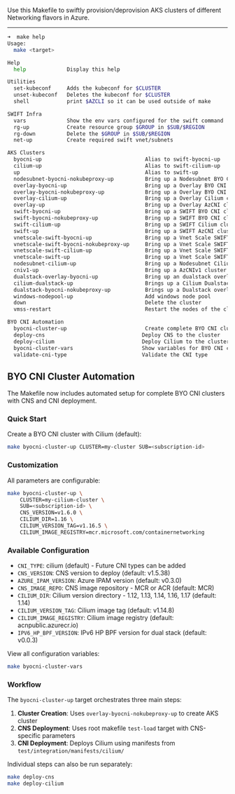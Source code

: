Use this Makefile to swiftly provision/deprovision AKS clusters of different Networking flavors in Azure.

---
```bash
➜  make help
Usage:
  make <target>

Help
  help             Display this help

Utilities
  set-kubeconf     Adds the kubeconf for $CLUSTER
  unset-kubeconf   Deletes the kubeconf for $CLUSTER
  shell            print $AZCLI so it can be used outside of make

SWIFT Infra
  vars             Show the env vars configured for the swift command
  rg-up            Create resource group $GROUP in $SUB/$REGION
  rg-down          Delete the $GROUP in $SUB/$REGION
  net-up           Create required swift vnet/subnets

AKS Clusters
  byocni-up                                 Alias to swift-byocni-up
  cilium-up                                 Alias to swift-cilium-up
  up                                        Alias to swift-up
  nodesubnet-byocni-nokubeproxy-up          Bring up a Nodesubnet BYO CNI cluster. Does not include secondary IP configs.
  overlay-byocni-up                         Bring up a Overlay BYO CNI cluster
  overlay-byocni-nokubeproxy-up             Bring up a Overlay BYO CNI cluster without kube-proxy
  overlay-cilium-up                         Bring up a Overlay Cilium cluster
  overlay-up                                Bring up a Overlay AzCNI cluster
  swift-byocni-up                           Bring up a SWIFT BYO CNI cluster
  swift-byocni-nokubeproxy-up               Bring up a SWIFT BYO CNI cluster without kube-proxy
  swift-cilium-up                           Bring up a SWIFT Cilium cluster
  swift-up                                  Bring up a SWIFT AzCNI cluster
  vnetscale-swift-byocni-up                 Bring up a Vnet Scale SWIFT BYO CNI cluster
  vnetscale-swift-byocni-nokubeproxy-up     Bring up a Vnet Scale SWIFT BYO CNI cluster without kube-proxy
  vnetscale-swift-cilium-up                 Bring up a Vnet Scale SWIFT Cilium cluster
  vnetscale-swift-up                        Bring up a Vnet Scale SWIFT AzCNI cluster
  nodesubnet-cilium-up                      Bring up a Nodesubnet Cilium cluster
  cniv1-up                                  Bring up a AzCNIv1 cluster
  dualstack-overlay-byocni-up               Bring up an dualstack overlay cluster without CNS and CNI installed
  cilium-dualstack-up                       Brings up a Cilium Dualstack Overlay cluster with Linux node only
  dualstack-byocni-nokubeproxy-up           Brings up a Dualstack overlay BYOCNI cluster with Linux node only and no kube-proxy
  windows-nodepool-up                       Add windows node pool
  down                                      Delete the cluster
  vmss-restart                              Restart the nodes of the cluster

BYO CNI Automation
  byocni-cluster-up                         Create complete BYO CNI cluster with CNS and CNI (default: Cilium)
  deploy-cns                               Deploy CNS to the cluster  
  deploy-cilium                            Deploy Cilium to the cluster
  byocni-cluster-vars                      Show variables for BYO CNI cluster setup
  validate-cni-type                        Validate the CNI type
```

## BYO CNI Cluster Automation

The Makefile now includes automated setup for complete BYO CNI clusters with CNS and CNI deployment.

### Quick Start

Create a BYO CNI cluster with Cilium (default):
```bash
make byocni-cluster-up CLUSTER=my-cluster SUB=<subscription-id>
```

### Customization

All parameters are configurable:
```bash
make byocni-cluster-up \
    CLUSTER=my-cilium-cluster \
    SUB=<subscription-id> \
    CNS_VERSION=v1.6.0 \
    CILIUM_DIR=1.16 \
    CILIUM_VERSION_TAG=v1.16.5 \
    CILIUM_IMAGE_REGISTRY=mcr.microsoft.com/containernetworking
```

### Available Configuration

- `CNI_TYPE`: cilium (default) - Future CNI types can be added
- `CNS_VERSION`: CNS version to deploy (default: v1.5.38)
- `AZURE_IPAM_VERSION`: Azure IPAM version (default: v0.3.0)
- `CNS_IMAGE_REPO`: CNS image repository - MCR or ACR (default: MCR)
- `CILIUM_DIR`: Cilium version directory - 1.12, 1.13, 1.14, 1.16, 1.17 (default: 1.14)
- `CILIUM_VERSION_TAG`: Cilium image tag (default: v1.14.8)
- `CILIUM_IMAGE_REGISTRY`: Cilium image registry (default: acnpublic.azurecr.io)
- `IPV6_HP_BPF_VERSION`: IPv6 HP BPF version for dual stack (default: v0.0.3)

View all configuration variables:
```bash
make byocni-cluster-vars
```

### Workflow

The `byocni-cluster-up` target orchestrates three main steps:

1. **Cluster Creation**: Uses `overlay-byocni-nokubeproxy-up` to create AKS cluster
2. **CNS Deployment**: Uses root makefile `test-load` target with CNS-specific parameters  
3. **CNI Deployment**: Deploys Cilium using manifests from `test/integration/manifests/cilium/`

Individual steps can also be run separately:
```bash
make deploy-cns
make deploy-cilium
```
